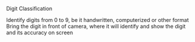 Digit Classification

Identify digits from 0 to 9, be it handwritten, computerized or other format
Bring the digit in front of camera, where it will identify and show the digit and its accuracy on screen
